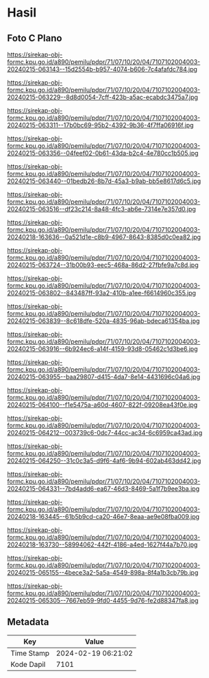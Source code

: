 # Hasil

## Foto C Plano

https://sirekap-obj-formc.kpu.go.id/a890/pemilu/pdpr/71/07/10/20/04/7107102004003-20240215-063143--15d2554b-b957-4074-b606-7c4afafdc784.jpg

https://sirekap-obj-formc.kpu.go.id/a890/pemilu/pdpr/71/07/10/20/04/7107102004003-20240215-063229--8d8d0054-7cff-423b-a5ac-ecabdc3475a7.jpg

https://sirekap-obj-formc.kpu.go.id/a890/pemilu/pdpr/71/07/10/20/04/7107102004003-20240215-063311--17b0bc69-95b2-4392-9b36-4f7ffa06916f.jpg

https://sirekap-obj-formc.kpu.go.id/a890/pemilu/pdpr/71/07/10/20/04/7107102004003-20240215-063356--04feef02-0b61-43da-b2c4-4e780cc1b505.jpg

https://sirekap-obj-formc.kpu.go.id/a890/pemilu/pdpr/71/07/10/20/04/7107102004003-20240215-063440--01bedb26-8b7d-45a3-b9ab-bb5e8617d6c5.jpg

https://sirekap-obj-formc.kpu.go.id/a890/pemilu/pdpr/71/07/10/20/04/7107102004003-20240215-063516--df23c214-8a48-4fc3-ab6e-7314e7e357d0.jpg

https://sirekap-obj-formc.kpu.go.id/a890/pemilu/pdpr/71/07/10/20/04/7107102004003-20240218-163636--0a521d1e-c8b9-4967-8643-8385d0c0ea82.jpg

https://sirekap-obj-formc.kpu.go.id/a890/pemilu/pdpr/71/07/10/20/04/7107102004003-20240215-063724--31b00b93-eec5-468a-86d2-27fbfe9a7c8d.jpg

https://sirekap-obj-formc.kpu.go.id/a890/pemilu/pdpr/71/07/10/20/04/7107102004003-20240215-063802--843487ff-93a2-410b-a1ee-f6614960c355.jpg

https://sirekap-obj-formc.kpu.go.id/a890/pemilu/pdpr/71/07/10/20/04/7107102004003-20240215-063839--8c618dfe-520a-4835-96ab-bdeca61354ba.jpg

https://sirekap-obj-formc.kpu.go.id/a890/pemilu/pdpr/71/07/10/20/04/7107102004003-20240215-063916--6b924ec6-a14f-4159-93d8-05462c1d3be6.jpg

https://sirekap-obj-formc.kpu.go.id/a890/pemilu/pdpr/71/07/10/20/04/7107102004003-20240215-063955--baa29807-d415-4da7-8e14-4431696c04a6.jpg

https://sirekap-obj-formc.kpu.go.id/a890/pemilu/pdpr/71/07/10/20/04/7107102004003-20240215-064100--f1e5475a-a60d-4607-822f-09208ea43f0e.jpg

https://sirekap-obj-formc.kpu.go.id/a890/pemilu/pdpr/71/07/10/20/04/7107102004003-20240215-064212--003739c6-0dc7-44cc-ac34-6c6959ca43ad.jpg

https://sirekap-obj-formc.kpu.go.id/a890/pemilu/pdpr/71/07/10/20/04/7107102004003-20240215-064250--31c0c3a5-d9f6-4af6-9b94-602ab463dd42.jpg

https://sirekap-obj-formc.kpu.go.id/a890/pemilu/pdpr/71/07/10/20/04/7107102004003-20240215-064331--7bd4add6-ea67-46d3-8469-5a1f7b9ee3ba.jpg

https://sirekap-obj-formc.kpu.go.id/a890/pemilu/pdpr/71/07/10/20/04/7107102004003-20240218-163445--61b5b9cd-ca20-46e7-8eaa-ae9e08fba009.jpg

https://sirekap-obj-formc.kpu.go.id/a890/pemilu/pdpr/71/07/10/20/04/7107102004003-20240218-163730--58994062-442f-4186-a4ed-1627f44a7b70.jpg

https://sirekap-obj-formc.kpu.go.id/a890/pemilu/pdpr/71/07/10/20/04/7107102004003-20240215-065155--4bece3a2-5a5a-4549-898a-8f4a1b3cb79b.jpg

https://sirekap-obj-formc.kpu.go.id/a890/pemilu/pdpr/71/07/10/20/04/7107102004003-20240215-065305--7667eb59-9fd0-4455-9d76-fe2d88347fa8.jpg


## Metadata

| Key        | Value               |
| ---------- | ------------------- |
| Time Stamp | 2024-02-19 06:21:02 |
| Kode Dapil | 7101                |



